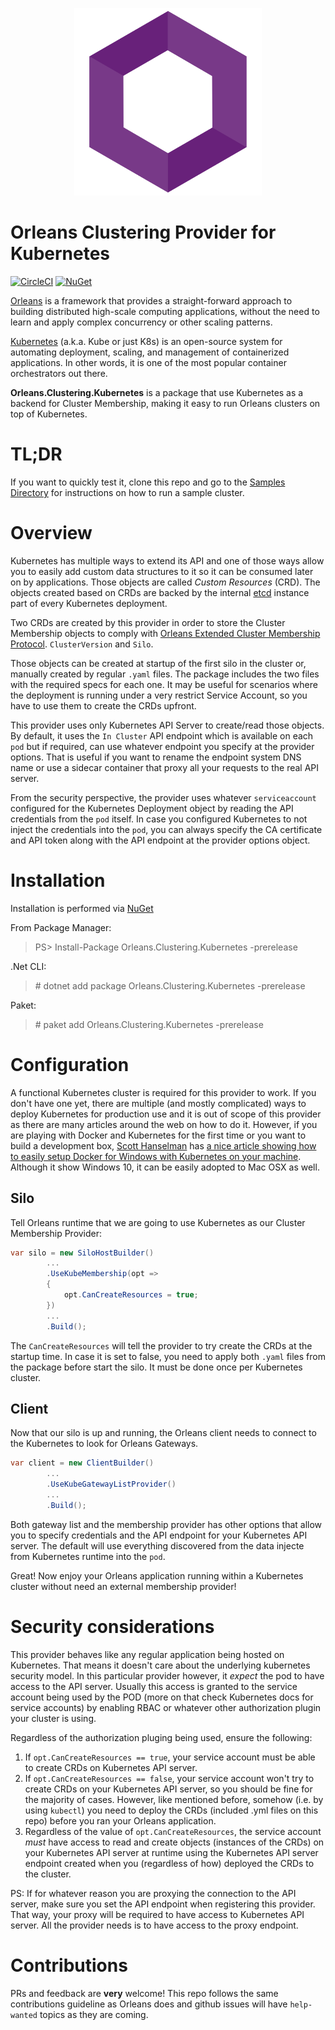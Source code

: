 <p align="center">
  <img src="https://github.com/dotnet/orleans/blob/gh-pages/assets/logo.png" alt="Orleans.Clustering.Kubernetes" width="300px"> 
  <h1>Orleans Clustering Provider for Kubernetes</h1>
</p>


[![CircleCI](https://circleci.com/gh/OrleansContrib/Orleans.Clustering.Kubernetes.svg?style=svg)](https://circleci.com/gh/OrleansContrib/Orleans.Clustering.Kubernetes)
[![NuGet](https://img.shields.io/nuget/v/Orleans.Clustering.Kubernetes.svg?style=flat)](http://www.nuget.org/packages/Orleans.Clustering.Kubernetes)

[Orleans](https://github.com/dotnet/orleans) is a framework that provides a straight-forward approach to building distributed high-scale computing applications, without the need to learn and apply complex concurrency or other scaling patterns. 

[Kubernetes](https://kubernetes.io/) (a.k.a. Kube or just K8s) is an open-source system for automating deployment, scaling, and management of containerized applications. In other words, it is one of the most popular container orchestrators out there.

**Orleans.Clustering.Kubernetes** is a package that use Kubernetes as a backend for Cluster Membership, making it easy to run Orleans clusters on top of Kubernetes.

# TL;DR

If you want to quickly test it, clone this repo and go to the [Samples Directory](https://github.com/OrleansContrib/Orleans.Clustering.Kubernetes/tree/master/samples) for instructions on how to run a sample cluster.

# Overview

Kubernetes has multiple ways to extend its API and one of those ways allow you to easily add custom data structures to it so it can be consumed later on by applications. Those objects are called _Custom Resources_ (CRD). The objects created based on CRDs are backed by the internal [etcd](https://coreos.com/etcd/) instance part of every Kubernetes deployment.

Two CRDs are created by this provider in order to store the Cluster Membership objects to comply with [Orleans Extended Cluster Membership Protocol](http://dotnet.github.io/orleans/Documentation/Runtime-Implementation-Details/Cluster-Management.html). `ClusterVersion` and `Silo`. 

Those objects can be created at startup of the first silo in the cluster or, manually created by regular `.yaml` files. The package includes the two files with the required specs for each one. It may be useful for scenarios where the deployment is running under a very restrict Service Account, so you have to use them to create the CRDs upfront.

This provider uses only Kubernetes API Server to create/read those objects. By default, it uses the `In Cluster` API endpoint which is available on each `pod` but if required, can use whatever endpoint you specify at the provider options. That is useful if you want to rename the endpoint system DNS name or use a sidecar container that proxy all your requests to the real API server. 

From the security perspective, the provider uses whatever `serviceaccount` configured for the Kubernetes Deployment object by reading the API credentials from the `pod` itself. In case you configured Kubernetes to not inject the credentials into the `pod`, you can always specify the CA certificate and API token along with the API endpoint at the provider options object.   

# Installation

Installation is performed via [NuGet](https://www.nuget.org/packages?q=Orleans.Clustering.Kubernetes)

From Package Manager:

> PS> Install-Package Orleans.Clustering.Kubernetes -prerelease

.Net CLI:

> \# dotnet add package Orleans.Clustering.Kubernetes -prerelease

Paket: 

> \# paket add Orleans.Clustering.Kubernetes -prerelease

# Configuration

A functional Kubernetes cluster is required for this provider to work. If you don't have one yet, there are multiple (and mostly complicated) ways to deploy Kubernetes for production use and it is out of scope of this provider as there are many articles around the web on how to do it. However, if you are playing with Docker and Kubernetes for the first time or you want to build a development box, [Scott Hanselman](https://github.com/shanselman) has [a nice article showing how to easily setup Docker for Windows with Kubernetes on your machine](https://www.hanselman.com/blog/HowToSetUpKubernetesOnWindows10WithDockerForWindowsAndRunASPNETCore.aspx). Although it show Windows 10, it can be easily adopted to Mac OSX as well.

## Silo
Tell Orleans runtime that we are going to use Kubernetes as our Cluster Membership Provider:

```cs
var silo = new SiloHostBuilder()
        ...
        .UseKubeMembership(opt =>
        {
            opt.CanCreateResources = true;
        })
        ...
        .Build();
``` 

The `CanCreateResources` will tell the provider to try create the CRDs at the startup time. In case it is set to false, you need to apply both `.yaml` files from the package before start the silo. It must be done once per Kubernetes cluster.

## Client

Now that our silo is up and running, the Orleans client needs to connect to the Kubernetes to look for Orleans Gateways.

```cs
var client = new ClientBuilder()
        ...
        .UseKubeGatewayListProvider()
        ...
        .Build();
```

Both gateway list and the membership provider has other options that allow you to specify credentials and the API endpoint for your Kubernetes API server. The default will use everything discovered from the data injecte from Kubernetes runtime into the `pod`.

Great! Now enjoy your Orleans application running within a Kubernetes cluster without need an external membership provider! 

# Security considerations

This provider behaves like any regular application being hosted on Kubernetes. That means it doesn't care about the underlying kubernetes security model. In this particular provider however, it _expect_ the pod to have access to the API server. Usually this access is granted to the service account being used by the POD (more on that check Kubernetes docs for service accounts) by enabling RBAC or whatever other authorization plugin your cluster is using.

Regardless of the authorization pluging being used, ensure the following:

1. If `opt.CanCreateResources == true`, your service account must be able to create CRDs on Kubernetes API server.
2. If `opt.CanCreateResources == false`, your service account won't try to create CRDs on your Kubernetes API server, so you should be fine for the majority of cases. However, like mentioned before, somehow (i.e. by using `kubectl`) you need to deploy the CRDs (included .yml files on this repo) before you ran your Orleans application.
3. Regardless of the value of `opt.CanCreateResources`, the service account _must_ have access to read and create objects (instances of the CRDs) on your Kubernetes API server at runtime using the Kubernetes API server endpoint created when you (regardless of how) deployed the CRDs to the cluster.

PS: If for whatever reason you are proxying the connection to the API server, make sure you set the API endpoint when registering this provider. That way, your proxy will be required to have access to Kubernetes API server. All the provider needs is to have access to the proxy endpoint.

# Contributions

PRs and feedback are **very** welcome! This repo follows the same contributions guideline as Orleans does and github issues will have `help-wanted` topics as they are coming. 
